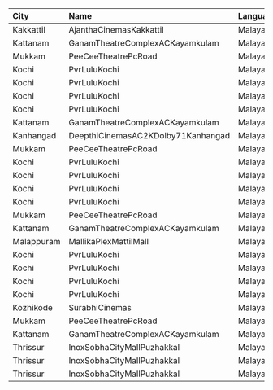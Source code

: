 | City       | Name                               | Language  |  Time | Type          | Price | Capacity | Booked |
| :--------- | :--------------------------------- | :-------- | ----: | :------------ | ----: | -------: | -----: |
| Kakkattil  | AjanthaCinemasKakkattil            | Malayalam | 10:30 | Executive     |  110₹ |      199 |     99 |
| Kattanam   | GanamTheatreComplexACKayamkulam    | Malayalam | 11:00 | FirstClass    |  110₹ |      129 |     97 |
| Mukkam     | PeeCeeTheatrePcRoad                | Malayalam | 11:30 | FirstClass    |  110₹ |       70 |      8 |
| Kochi      | PvrLuluKochi                       | Malayalam | 13:15 | Classic       |  110₹ |       54 |     28 |
| Kochi      | PvrLuluKochi                       | Malayalam | 13:15 | ClassicPlus   |  140₹ |      126 |     68 |
| Kochi      | PvrLuluKochi                       | Malayalam | 13:15 | Prime         |  160₹ |       92 |     49 |
| Kochi      | PvrLuluKochi                       | Malayalam | 13:15 | Recliner      |  290₹ |       13 |      7 |
| Kattanam   | GanamTheatreComplexACKayamkulam    | Malayalam | 14:30 | FirstClass    |  110₹ |      129 |     97 |
| Kanhangad  | DeepthiCinemasAC2KDolby71Kanhangad | Malayalam | 14:30 | GoldClass     |  130₹ |      143 |     74 |
| Mukkam     | PeeCeeTheatrePcRoad                | Malayalam | 14:45 | FirstClass    |  110₹ |       70 |      8 |
| Kochi      | PvrLuluKochi                       | Malayalam | 16:15 | Classic       |  110₹ |       39 |     19 |
| Kochi      | PvrLuluKochi                       | Malayalam | 16:15 | ClassicPlus   |  140₹ |       91 |     54 |
| Kochi      | PvrLuluKochi                       | Malayalam | 16:15 | Prime         |  160₹ |       64 |     43 |
| Kochi      | PvrLuluKochi                       | Malayalam | 16:15 | Recliner      |  290₹ |        9 |      7 |
| Mukkam     | PeeCeeTheatrePcRoad                | Malayalam | 18:00 | FirstClass    |  110₹ |       70 |      8 |
| Kattanam   | GanamTheatreComplexACKayamkulam    | Malayalam | 18:30 | FirstClass    |  110₹ |      129 |     97 |
| Malappuram | MallikaPlexMattilMall              | Malayalam | 19:30 | Executive     |  140₹ |       50 |     26 |
| Kochi      | PvrLuluKochi                       | Malayalam | 19:55 | Classic       |  110₹ |       54 |     28 |
| Kochi      | PvrLuluKochi                       | Malayalam | 19:55 | ClassicPlus   |  140₹ |      108 |     66 |
| Kochi      | PvrLuluKochi                       | Malayalam | 19:55 | Prime         |  160₹ |      125 |     80 |
| Kochi      | PvrLuluKochi                       | Malayalam | 19:55 | Recliner      |  290₹ |       14 |     10 |
| Kozhikode  | SurabhiCinemas                     | Malayalam | 21:00 | RedRuby       |  180₹ |       50 |     12 |
| Mukkam     | PeeCeeTheatrePcRoad                | Malayalam | 21:15 | FirstClass    |  110₹ |       70 |      8 |
| Kattanam   | GanamTheatreComplexACKayamkulam    | Malayalam | 21:30 | FirstClass    |  110₹ |      129 |    100 |
| Thrissur   | InoxSobhaCityMallPuzhakkal         | Malayalam | 22:00 | RoyalRecliner |  290₹ |        5 |      0 |
| Thrissur   | InoxSobhaCityMallPuzhakkal         | Malayalam | 22:00 | Club          |  170₹ |       15 |      0 |
| Thrissur   | InoxSobhaCityMallPuzhakkal         | Malayalam | 22:00 | Executive     |  130₹ |       11 |      0 |